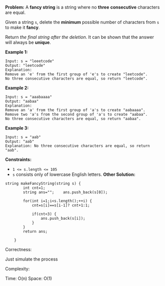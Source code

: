 **Problem:**
A **fancy string** is a string where no **three** **consecutive** characters are equal.

Given a string `s`, delete the **minimum** possible number of characters from `s` to make it **fancy**.

Return *the final string after the deletion*. It can be shown that the answer will always be **unique**.

 

**Example 1:**

```
Input: s = "leeetcode"
Output: "leetcode"
Explanation:
Remove an 'e' from the first group of 'e's to create "leetcode".
No three consecutive characters are equal, so return "leetcode".
```

**Example 2:**

```
Input: s = "aaabaaaa"
Output: "aabaa"
Explanation:
Remove an 'a' from the first group of 'a's to create "aabaaaa".
Remove two 'a's from the second group of 'a's to create "aabaa".
No three consecutive characters are equal, so return "aabaa".
```

**Example 3:**

```
Input: s = "aab"
Output: "aab"
Explanation: No three consecutive characters are equal, so return "aab".
```

 

**Constraints:**

- `1 <= s.length <= 105`
- `s` consists only of lowercase English letters.
**Other Solution:**
```
string makeFancyString(string s) {
        int cnt=1;
        string ans="";    ans.push_back(s[0]);
		
        for(int i=1;i<s.length();++i) {
            cnt=s[i]==s[i-1]? cnt+1:1;

            if(cnt<3) {
                ans.push_back(s[i]);
            }
        }
        return ans;

    }
```
Correctness:

Just simulate the process

Complexity:

Time: O(n)
Space: O(1)